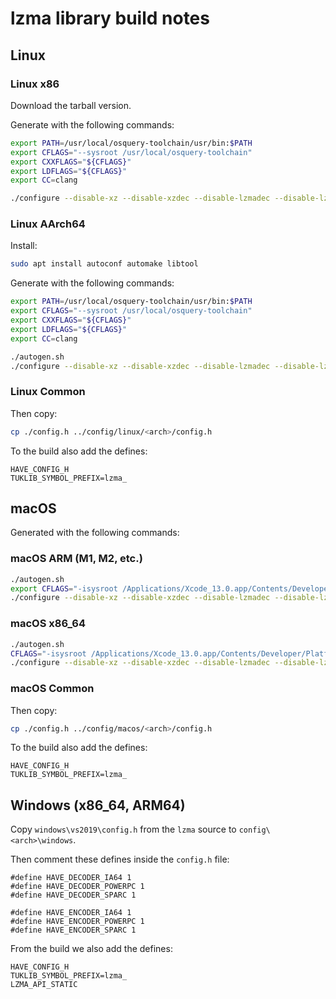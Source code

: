 # lzma library build notes

## Linux

### Linux x86

Download the tarball version.

Generate with the following commands:

```bash
export PATH=/usr/local/osquery-toolchain/usr/bin:$PATH
export CFLAGS="--sysroot /usr/local/osquery-toolchain"
export CXXFLAGS="${CFLAGS}"
export LDFLAGS="${CFLAGS}"
export CC=clang

./configure --disable-xz --disable-xzdec --disable-lzmadec --disable-lzma-links --disable-scripts --disable-doc --enable-static --enable-encoders=lzma1,lzma2,x86,arm,armthumb,delta --enable-decoders=lzma1,lzma2,x86,arm,armthumb,delta --disable-nls
```

### Linux AArch64

Install:

```bash
sudo apt install autoconf automake libtool
```

Generate with the following commands:

```bash
export PATH=/usr/local/osquery-toolchain/usr/bin:$PATH
export CFLAGS="--sysroot /usr/local/osquery-toolchain"
export CXXFLAGS="${CFLAGS}"
export LDFLAGS="${CFLAGS}"
export CC=clang

./autogen.sh
./configure --disable-xz --disable-xzdec --disable-lzmadec --disable-lzma-links --disable-scripts --disable-doc --enable-static --enable-encoders=lzma1,lzma2,x86,arm,armthumb,delta --enable-decoders=lzma1,lzma2,x86,arm,armthumb,delta --disable-nls
```

### Linux Common

Then copy:

```sh
cp ./config.h ../config/linux/<arch>/config.h
```

To the build also add the defines:

```text
HAVE_CONFIG_H
TUKLIB_SYMBOL_PREFIX=lzma_
```

## macOS

Generated with the following commands:

### macOS ARM (M1, M2, etc.)

```sh
./autogen.sh
export CFLAGS="-isysroot /Applications/Xcode_13.0.app/Contents/Developer/Platforms/MacOSX.platform/Developer/SDKs/MacOSX11.3.sdk -target arm64-apple-macos10.15"
./configure --disable-xz --disable-xzdec --disable-lzmadec --disable-lzma-links --disable-scripts --disable-doc --disable-shared --enable-static --enable-encoders=lzma1,lzma2,x86,arm,armthumb,delta --enable-decoders=lzma1,lzma2,x86,arm,armthumb,delta --disable-nls --host=aarch64-apple-darwin
```

### macOS x86_64

```sh
./autogen.sh
CFLAGS="-isysroot /Applications/Xcode_13.0.app/Contents/Developer/Platforms/MacOSX.platform/Developer/SDKs/MacOSX11.3.sdk -target x86_64-apple-macos10.14"
./configure --disable-xz --disable-xzdec --disable-lzmadec --disable-lzma-links --disable-scripts --disable-doc --disable-shared --enable-static --enable-encoders=lzma1,lzma2,x86,arm,armthumb,delta --enable-decoders=lzma1,lzma2,x86,arm,armthumb,delta --disable-nls
```

### macOS Common

Then copy:

```sh
cp ./config.h ../config/macos/<arch>/config.h
```

To the build also add the defines:

```text
HAVE_CONFIG_H
TUKLIB_SYMBOL_PREFIX=lzma_
```

## Windows (x86_64, ARM64)

Copy `windows\vs2019\config.h` from the `lzma` source to `config\<arch>\windows`.

Then comment these defines inside the `config.h` file:

```text
#define HAVE_DECODER_IA64 1
#define HAVE_DECODER_POWERPC 1
#define HAVE_DECODER_SPARC 1

#define HAVE_ENCODER_IA64 1
#define HAVE_ENCODER_POWERPC 1
#define HAVE_ENCODER_SPARC 1
```

From the build we also add the defines:

```text
HAVE_CONFIG_H
TUKLIB_SYMBOL_PREFIX=lzma_
LZMA_API_STATIC
```
